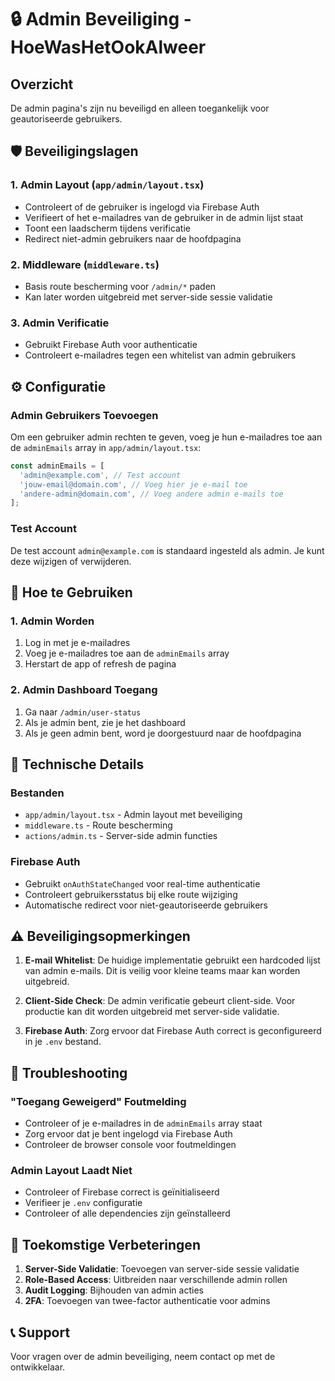 # 🔒 Admin Beveiliging - HoeWasHetOokAlweer

## Overzicht
De admin pagina's zijn nu beveiligd en alleen toegankelijk voor geautoriseerde gebruikers.

## 🛡️ Beveiligingslagen

### 1. **Admin Layout (`app/admin/layout.tsx`)**
- Controleert of de gebruiker is ingelogd via Firebase Auth
- Verifieert of het e-mailadres van de gebruiker in de admin lijst staat
- Toont een laadscherm tijdens verificatie
- Redirect niet-admin gebruikers naar de hoofdpagina

### 2. **Middleware (`middleware.ts`)**
- Basis route bescherming voor `/admin/*` paden
- Kan later worden uitgebreid met server-side sessie validatie

### 3. **Admin Verificatie**
- Gebruikt Firebase Auth voor authenticatie
- Controleert e-mailadres tegen een whitelist van admin gebruikers

## ⚙️ Configuratie

### Admin Gebruikers Toevoegen
Om een gebruiker admin rechten te geven, voeg je hun e-mailadres toe aan de `adminEmails` array in `app/admin/layout.tsx`:

```typescript
const adminEmails = [
  'admin@example.com', // Test account
  'jouw-email@domain.com', // Voeg hier je e-mail toe
  'andere-admin@domain.com', // Voeg andere admin e-mails toe
];
```

### Test Account
De test account `admin@example.com` is standaard ingesteld als admin. Je kunt deze wijzigen of verwijderen.

## 🚀 Hoe te Gebruiken

### 1. **Admin Worden**
1. Log in met je e-mailadres
2. Voeg je e-mailadres toe aan de `adminEmails` array
3. Herstart de app of refresh de pagina

### 2. **Admin Dashboard Toegang**
1. Ga naar `/admin/user-status`
2. Als je admin bent, zie je het dashboard
3. Als je geen admin bent, word je doorgestuurd naar de hoofdpagina

## 🔧 Technische Details

### Bestanden
- `app/admin/layout.tsx` - Admin layout met beveiliging
- `middleware.ts` - Route bescherming
- `actions/admin.ts` - Server-side admin functies

### Firebase Auth
- Gebruikt `onAuthStateChanged` voor real-time authenticatie
- Controleert gebruikersstatus bij elke route wijziging
- Automatische redirect voor niet-geautoriseerde gebruikers

## ⚠️ Beveiligingsopmerkingen

1. **E-mail Whitelist**: De huidige implementatie gebruikt een hardcoded lijst van admin e-mails. Dit is veilig voor kleine teams maar kan worden uitgebreid.

2. **Client-Side Check**: De admin verificatie gebeurt client-side. Voor productie kan dit worden uitgebreid met server-side validatie.

3. **Firebase Auth**: Zorg ervoor dat Firebase Auth correct is geconfigureerd in je `.env` bestand.

## 🚨 Troubleshooting

### "Toegang Geweigerd" Foutmelding
- Controleer of je e-mailadres in de `adminEmails` array staat
- Zorg ervoor dat je bent ingelogd via Firebase Auth
- Controleer de browser console voor foutmeldingen

### Admin Layout Laadt Niet
- Controleer of Firebase correct is geïnitialiseerd
- Verifieer je `.env` configuratie
- Controleer of alle dependencies zijn geïnstalleerd

## 🔮 Toekomstige Verbeteringen

1. **Server-Side Validatie**: Toevoegen van server-side sessie validatie
2. **Role-Based Access**: Uitbreiden naar verschillende admin rollen
3. **Audit Logging**: Bijhouden van admin acties
4. **2FA**: Toevoegen van twee-factor authenticatie voor admins

## 📞 Support
Voor vragen over de admin beveiliging, neem contact op met de ontwikkelaar.
